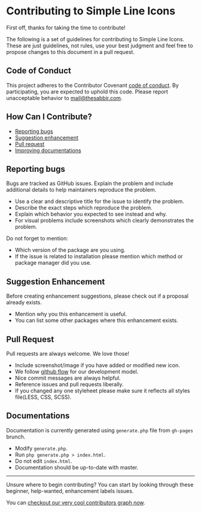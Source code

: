 # Contributing to Simple Line Icons

First off, thanks for taking the time to contribute!

The following is a set of guidelines for contributing to Simple Line Icons. These are just guidelines, not rules, use your best judgment and feel free to propose changes to this document in a pull request.

## Code of Conduct

This project adheres to the Contributor Covenant [code of conduct](CODE_OF_CONDUCT.md). By participating, you are expected to uphold this code. Please report unacceptable behavior to mail@thesabbir.com.

## How Can I Contribute?

 - [Reporting bugs](#reporting-bugs)
 - [Suggestion enhancement](#suggestion-enhancement)
 - [Pull request](#pull-request)
 - [Improving documentations](#documentations)


## Reporting bugs

Bugs are tracked as GitHub issues. Explain the problem and include additional details to help maintainers reproduce the problem.

 - Use a clear and descriptive title for the issue to identify the problem.
 - Describe the exact steps which reproduce the problem.
 - Explain which behavior you expected to see instead and why.
 - For visual problems include screenshots which clearly demonstrates the problem.

Do not forget to mention:

 - Which version of the package are you using.
 - If the issue is related to installation please mention which method or package manager did you use.

## Suggestion Enhancement

Before creating enhancement suggestions, please check out if a proposal already exists.

 - Mention why you this enhancement is useful.
 - You can list some other packages where this enhancement exists.


## Pull Request

Pull requests are always welcome. We love those!

  - Include screenshot/image if you have added or modified new icon.
  - We follow [github flow](https://guides.github.com/introduction/flow/) for our development model.
  - Nice commit messages are always helpful.
  - Reference issues and pull requests liberally.
  - If you changed any one styleheet please make sure it reflects all styles file(LESS, CSS, SCSS).

## Documentations

Documentation is currently generated using `generate.php` file from `gh-pages` brunch.

  - Modify `generate.php`.
  - Run `php generate.php > index.html`.
  - Do not edit `index.html`.
  - Documentation should be up-to-date with master.

  ___

  Unsure where to begin contributing? You can start by looking through these beginner, help-wanted, enhancement labels issues.

  You can [checkout our very cool contributors graph now](https://github.com/thesabbir/simple-line-icons/graphs/contributors).
